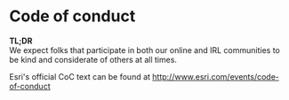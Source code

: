 # Code of conduct

**TL;DR**<br>
We expect folks that participate in both our online and IRL communities to be kind and considerate of others at all times.

Esri's official CoC text can be found at http://www.esri.com/events/code-of-conduct
